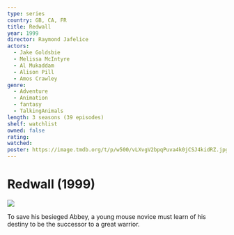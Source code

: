 ```yaml
---
type: series
country: GB, CA, FR
title: Redwall
year: 1999
director: Raymond Jafelice
actors:
  - Jake Goldsbie
  - Melissa McIntyre
  - Al Mukaddam
  - Alison Pill
  - Amos Crawley
genre:
  - Adventure
  - Animation
  - fantasy
  - TalkingAnimals
length: 3 seasons (39 episodes)
shelf: watchlist
owned: false
rating:
watched:
poster: https://image.tmdb.org/t/p/w500/vLXvgV2bpqPuva4k0jCSJ4kidRZ.jpg
---
```


# Redwall (1999)

![](https://image.tmdb.org/t/p/w500/vLXvgV2bpqPuva4k0jCSJ4kidRZ.jpg)

To save his besieged Abbey, a young mouse novice must learn of his destiny to be the successor to a great warrior.
